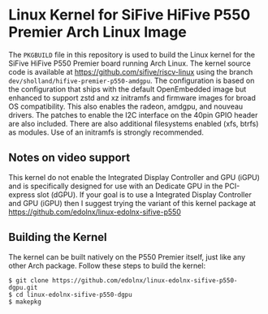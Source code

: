 # Linux Kernel for SiFive HiFive P550 Premier Arch Linux Image

The `PKGBUILD` file in this repository is used to build the Linux kernel for
the SiFive HiFive P550 Premier board running Arch Linux. The kernel source
code is available at https://github.com/sifive/riscv-linux using the branch
`dev/sholland/hifive-premier-p550-amdgpu`. The configuration is based on the 
configuration that ships with the default OpenEmbedded image but enhanced to
support zstd and xz initramfs and firmware images for broad OS compatibility.
This also enables the radeon, amdgpu, and nouveau drivers. The patches to
enable the I2C interface on the 40pin GPIO header are also included. There
are also additional filesystems enabled (xfs, btrfs) as modules. Use of an
initramfs is strongly recommended.

## Notes on video support

This kernel do not enable the Integrated Display Controller and GPU (iGPU)
and is specifically designed for use with an Dedicate GPU in the PCI-express
slot (dGPU).
If your goal is to use a Integrated Display Controller and GPU (iGPU)
then I suggest trying the variant of this kernel package at
    https://github.com/edolnx/linux-edolnx-sifive-p550

## Building the Kernel

The kernel can be built natively on the P550 Premier itself, just like any
other Arch package. Follow these steps to build the kernel:

```console
$ git clone https://github.com/edolnx/linux-edolnx-sifive-p550-dgpu.git
$ cd linux-edolnx-sifive-p550-dgpu
$ makepkg
```

